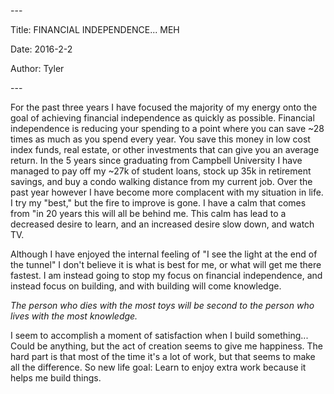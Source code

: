 \-\-\-

Title: FINANCIAL INDEPENDENCE\.\.\. MEH

Date: 2016\-2\-2

Author: Tyler

\-\-\-

For the past three years I have focused the majority of my energy onto the goal of achieving financial independence as quickly as possible\. Financial independence is reducing your spending to a point where you can save ~28 times as much as you spend every year\. You save this money in low cost index funds, real estate, or other investments that can give you an average return\. In the 5 years since graduating from Campbell University I have managed to pay off my ~27k of student loans, stock up 35k in retirement savings, and buy a condo walking distance from my current job\. Over the past year however I have become more complacent with my situation in life\. I try my "best," but the fire to improve is gone\. I have a calm that comes from "in 20 years this will all be behind me\. This calm has lead to a decreased desire to learn, and an increased desire slow down, and watch TV\.

Although I have enjoyed the internal feeling of "I see the light at the end of the tunnel" I don't believe it is what is best for me, or what will get me there fastest\. I am instead going to stop my focus on financial independence, and instead focus on building, and with building will come knowledge\.

*The person who dies with the most toys will be second to the person who lives with the most knowledge\.*

I seem to accomplish a moment of satisfaction when I build something\.\.\. Could be anything, but the act of creation seems to give me happiness\. The hard part is that most of the time it's a lot of work, but that seems to make all the difference\. So new life goal: Learn to enjoy extra work because it helps me build things\.

